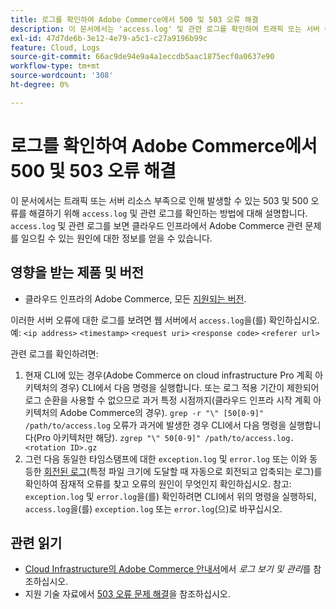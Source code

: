 ```yaml
---
title: 로그를 확인하여 Adobe Commerce에서 500 및 503 오류 해결
description: 이 문서에서는 'access.log' 및 관련 로그를 확인하여 트래픽 또는 서버 리소스 부족으로 인해 발생할 수 있는 503 및 500 오류를 해결하는 방법에 대해 설명합니다. 'access.log' 및 관련 로그를 보면 클라우드 인프라에서 Adobe Commerce 관련 문제를 일으킬 수 있는 요소에 대한 정보를 얻을 수 있습니다.
exl-id: 47d7de6b-3e12-4e79-a5c1-c27a9196b99c
feature: Cloud, Logs
source-git-commit: 66ac9de94e9a4a1eccdb5aac1875ecf0a0637e90
workflow-type: tm+mt
source-wordcount: '308'
ht-degree: 0%

---
```


# 로그를 확인하여 Adobe Commerce에서 500 및 503 오류 해결

이 문서에서는 트래픽 또는 서버 리소스 부족으로 인해 발생할 수 있는 503 및 500 오류를 해결하기 위해 `access.log` 및 관련 로그를 확인하는 방법에 대해 설명합니다. `access.log` 및 관련 로그를 보면 클라우드 인프라에서 Adobe Commerce 관련 문제를 일으킬 수 있는 원인에 대한 정보를 얻을 수 있습니다.

<!--
Bob - not in TOC
-->

## 영향을 받는 제품 및 버전

* 클라우드 인프라의 Adobe Commerce, 모든 [지원되는 버전](https://experienceleague.adobe.com/docs/commerce-operations/release/planning/lifecycle-policy.html).

이러한 서버 오류에 대한 로그를 보려면 웹 서버에서 `access.log`을(를) 확인하십시오. 예: `<ip address>` `<timestamp>` `<request uri>` `<response code>` `<referer url>`

관련 로그를 확인하려면:

1. 현재 CLI에 있는 경우(Adobe Commerce on cloud infrastructure Pro 계획 아키텍처의 경우) CLI에서 다음 명령을 실행합니다. 또는 로그 적용 기간이 제한되어 로그 순환을 사용할 수 없으므로 과거 특정 시점까지(클라우드 인프라 시작 계획 아키텍처의 Adobe Commerce의 경우). `grep -r "\" [50[0-9]" /path/to/access.log` 오류가 과거에 발생한 경우 CLI에서 다음 명령을 실행합니다(Pro 아키텍처만 해당). `zgrep "\" 50[0-9]" /path/to/access.log.<rotation ID>.gz`
1. 그런 다음 동일한 타임스탬프에 대한 `exception.log` 및 `error.log` 또는 이와 동등한 [회전된 로그](https://experienceleague.adobe.com/docs/commerce-operations/installation-guide/next-steps/configuration.html#log-rotation)&#x200B;(특정 파일 크기에 도달할 때 자동으로 회전되고 압축되는 로그)를 확인하여 잠재적 오류를 찾고 오류의 원인이 무엇인지 확인하십시오. 참고: `exception.log` 및 `error.log`을(를) 확인하려면 CLI에서 위의 명령을 실행하되, `access.log`을(를) `exception.log` 또는 `error.log`(으)로 바꾸십시오.

## 관련 읽기

* [Cloud Infrastructure의 Adobe Commerce 안내서](https://experienceleague.adobe.com/docs/commerce-cloud-service/user-guide/develop/test/log-locations.html)에서 *로그 보기 및 관리*&#x200B;를 참조하십시오.
* 지원 기술 자료에서 [503 오류 문제 해결](/help/troubleshooting/miscellaneous/troubleshooting-503-errors.md)을 참조하십시오.